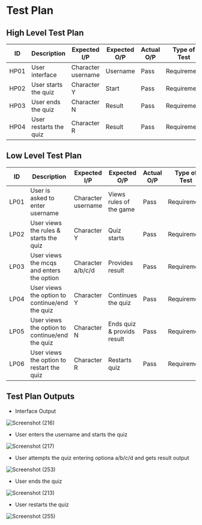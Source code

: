 # Test Plan

## High Level Test Plan

| ID | Description | Expected I/P | Expected O/P | Actual O/P | Type of Test |
|----|----------------------|-------------|-------------|-------------|--------------|
|HP01| User interface| Character username | Username | Pass| Requirement |
|HP02| User starts the quiz | Character Y | Start | Pass| Requirement |
|HP03| User ends the quiz | Character N | Result | Pass| Requirement |
|HP04| User restarts the quiz | Character R | Result | Pass| Requirement |

## Low Level Test Plan

| ID | Description | Expected I/P | Expected O/P| Actual O/P | Type of Test| ID |
|----|--------------------------|-------------|---------------|------|------------|----|
|LP01| User is asked to enter username | Character username | Views rules of the game | Pass | Requirement|HP01|
|LP02| User views the rules & starts the quiz | Character Y| Quiz starts | Pass | Requirement|HP02|
|LP03| User views the mcqs and enters the option | Character a/b/c/d | Provides result | Pass | Requirement|HP02|
|LP04| User views the option to continue/end the quiz | Character Y | Continues the quiz |Pass| Requirement|HP02|
|LP05| User views the option to continue/end the quiz | Character N | Ends quiz & provids result | Pass | Requirement|HP03|
|LP06| User views the option to restart the quiz | Character R | Restarts quiz | Pass | Requirement |HP04|

## Test Plan Outputs


* Interface Output

 ![Screenshot (216)](https://user-images.githubusercontent.com/42509490/153711501-1200e7af-e79c-42ba-ad1b-cf8bf65bbffd.png)

* User enters the username and starts the quiz
  
![Screenshot (217)](https://user-images.githubusercontent.com/42509490/153711526-3822287f-d92c-4935-84d9-d38d3ee92144.png)

* User attempts the quiz entering optiona a/b/c/d and gets result output  

![Screenshot (253)](https://user-images.githubusercontent.com/42509490/156665349-ba92325f-5e2f-4e17-9a1c-b7be1f91c749.png)


* User ends the quiz

![Screenshot (213)](https://user-images.githubusercontent.com/42509490/153711721-de262028-2f0c-4931-a4ba-98d02c51c065.png)

* User restarts the quiz

![Screenshot (255)](https://user-images.githubusercontent.com/42509490/156665512-8972069f-8781-4dad-ba39-ebe04ff312d7.png)
